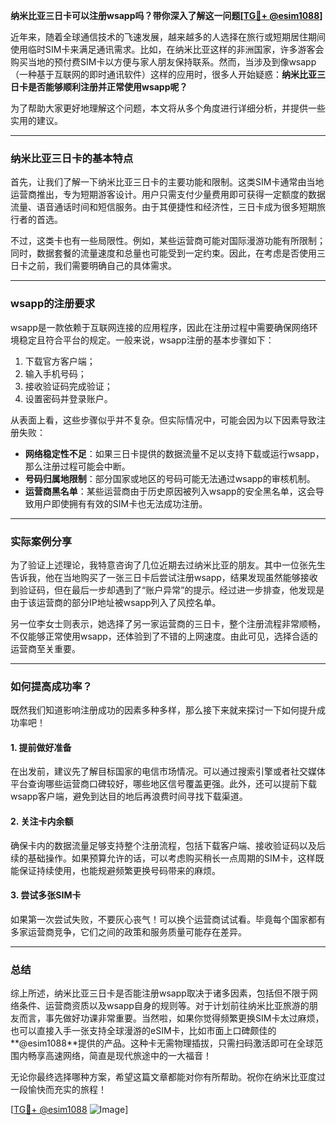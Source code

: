 **纳米比亚三日卡可以注册wsapp吗？带你深入了解这一问题[[TG💪+ @esim1088](https://t.me/s/esim1088)]**

近年来，随着全球通信技术的飞速发展，越来越多的人选择在旅行或短期居住期间使用临时SIM卡来满足通讯需求。比如，在纳米比亚这样的非洲国家，许多游客会购买当地的预付费SIM卡以方便与家人朋友保持联系。然而，当涉及到像wsapp（一种基于互联网的即时通讯软件）这样的应用时，很多人开始疑惑：**纳米比亚三日卡是否能够顺利注册并正常使用wsapp呢？**

为了帮助大家更好地理解这个问题，本文将从多个角度进行详细分析，并提供一些实用的建议。

---

### 纳米比亚三日卡的基本特点

首先，让我们了解一下纳米比亚三日卡的主要功能和限制。这类SIM卡通常由当地运营商推出，专为短期游客设计。用户只需支付少量费用即可获得一定额度的数据流量、语音通话时间和短信服务。由于其便捷性和经济性，三日卡成为很多短期旅行者的首选。

不过，这类卡也有一些局限性。例如，某些运营商可能对国际漫游功能有所限制；同时，数据套餐的流量速度和总量也可能受到一定约束。因此，在考虑是否使用三日卡之前，我们需要明确自己的具体需求。

---

### wsapp的注册要求

wsapp是一款依赖于互联网连接的应用程序，因此在注册过程中需要确保网络环境稳定且符合平台的规定。一般来说，wsapp注册的基本步骤如下：

1. 下载官方客户端；
2. 输入手机号码；
3. 接收验证码完成验证；
4. 设置密码并登录账户。

从表面上看，这些步骤似乎并不复杂。但实际情况中，可能会因为以下因素导致注册失败：

- **网络稳定性不足**：如果三日卡提供的数据流量不足以支持下载或运行wsapp，那么注册过程可能会中断。
- **号码归属地限制**：部分国家或地区的号码可能无法通过wsapp的审核机制。
- **运营商黑名单**：某些运营商由于历史原因被列入wsapp的安全黑名单，这会导致用户即使拥有有效的SIM卡也无法成功注册。

---

### 实际案例分享

为了验证上述理论，我特意咨询了几位近期去过纳米比亚的朋友。其中一位张先生告诉我，他在当地购买了一张三日卡后尝试注册wsapp，结果发现虽然能够接收到验证码，但在最后一步却遇到了“账户异常”的提示。经过进一步排查，他发现是由于该运营商的部分IP地址被wsapp列入了风控名单。

另一位李女士则表示，她选择了另一家运营商的三日卡，整个注册流程非常顺畅，不仅能够正常使用wsapp，还体验到了不错的上网速度。由此可见，选择合适的运营商至关重要。

---

### 如何提高成功率？

既然我们知道影响注册成功的因素多种多样，那么接下来就来探讨一下如何提升成功率吧！

#### 1. 提前做好准备
在出发前，建议先了解目标国家的电信市场情况。可以通过搜索引擎或者社交媒体平台查询哪些运营商口碑较好，哪些地区信号覆盖更强。此外，还可以提前下载wsapp客户端，避免到达目的地后再浪费时间寻找下载渠道。

#### 2. 关注卡内余额
确保卡内的数据流量足够支持整个注册流程，包括下载客户端、接收验证码以及后续的基础操作。如果预算允许的话，可以考虑购买稍长一点周期的SIM卡，这样既能保证持续使用，也能规避频繁更换号码带来的麻烦。

#### 3. 尝试多张SIM卡
如果第一次尝试失败，不要灰心丧气！可以换个运营商试试看。毕竟每个国家都有多家运营商竞争，它们之间的政策和服务质量可能存在差异。

---

### 总结

综上所述，纳米比亚三日卡是否能注册wsapp取决于诸多因素，包括但不限于网络条件、运营商资质以及wsapp自身的规则等。对于计划前往纳米比亚旅游的朋友而言，事先做好功课非常重要。当然啦，如果你觉得频繁更换SIM卡太过麻烦，也可以直接入手一张支持全球漫游的eSIM卡，比如市面上口碑颇佳的**@esim1088**提供的产品。这种卡无需物理插拔，只需扫码激活即可在全球范围内畅享高速网络，简直是现代旅途中的一大福音！

无论你最终选择哪种方案，希望这篇文章都能对你有所帮助。祝你在纳米比亚度过一段愉快而充实的旅程！

[[TG💪+ @esim1088](https://t.me/s/esim1088) ![Image](https://i.postimg.cc/4NQfJmqS/Snipaste-2025-05-13-00-14-12.png)]